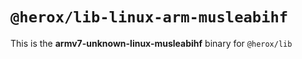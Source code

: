 # `@herox/lib-linux-arm-musleabihf`

This is the **armv7-unknown-linux-musleabihf** binary for `@herox/lib`
